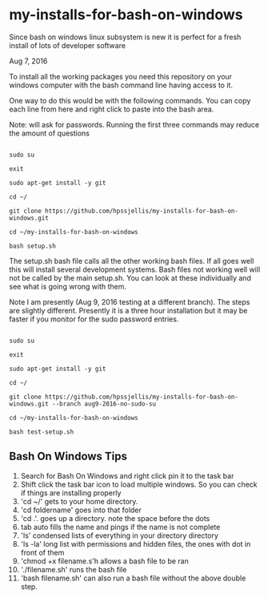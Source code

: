 # my-installs-for-bash-on-windows
Since bash on windows linux subsystem is new it is perfect for a fresh install of lots of developer software



Aug 7, 2016

To install all the working packages you need this repository on your windows computer with the bash command line having access to it.

One way to do this would be with the following commands. You can copy each line from here and right click to paste into the bash area.

Note: will ask for passwords. Running the first three commands may reduce the amount of questions

```

sudo su

exit

sudo apt-get install -y git

cd ~/

git clone https://github.com/hpssjellis/my-installs-for-bash-on-windows.git

cd ~/my-installs-for-bash-on-windows

bash setup.sh

```

The setup.sh bash file calls all the other working bash files. If all goes well this will install several development systems. Bash files not working well will not be called by the main setup.sh. You can look at these individually and see what is going wrong with them.

Note I am presently (Aug 9, 2016 testing at a different branch). The steps are slightly different. Presently it is a three hour installation but it may be faster if you monitor for the sudo password entries.

```

sudo su

exit

sudo apt-get install -y git

cd ~/

git clone https://github.com/hpssjellis/my-installs-for-bash-on-windows.git --branch aug9-2016-no-sudo-su

cd ~/my-installs-for-bash-on-windows

bash test-setup.sh

```




## Bash On Windows Tips

1. Search for Bash On Windows and right click pin it to the task bar
2. Shift click the task bar icon to load multiple windows. So you can check if things are installing properly
3. 'cd ~/' gets to your home directory.
4. 'cd foldername' goes into that folder
4. 'cd .'. goes up a directory. note the space before the dots
5. tab auto fills the name and pings if the name is not complete
6. 'ls' condensed lists of everything in your directory directory
7. 'ls -la' long list with permissions and hidden files, the ones with  dot in front of them
8. 'chmod +x filename.s'h allows a bash file to be ran
9. './filename.sh' runs the bash file
10. 'bash filename.sh' can also run a bash file without the above double step.
 


